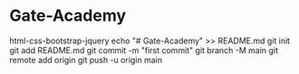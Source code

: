 # Gate-Academy
html-css-bootstrap-jquery
echo "# Gate-Academy" >> README.md
git init
git add README.md
git commit -m "first commit"
git branch -M main
git remote add origin 
git push -u origin main
